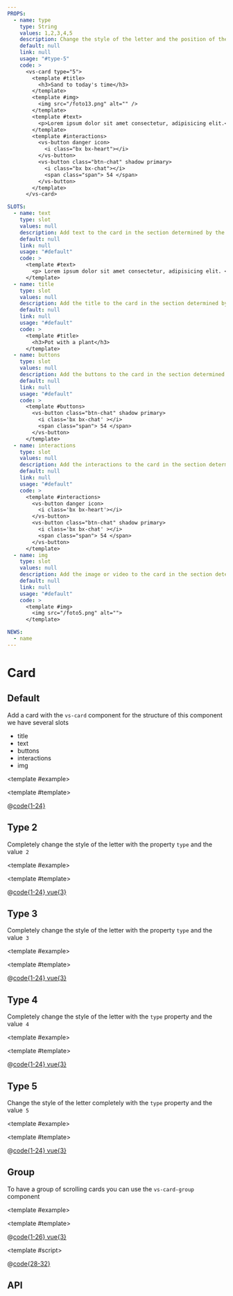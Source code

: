 ```yaml
---
PROPS:
  - name: type
    type: String
    values: 1,2,3,4,5
    description: Change the style of the letter and the position of the internals.
    default: null
    link: null
    usage: "#type-5"
    code: >
      <vs-card type="5">
        <template #title>
          <h3>Sand to today's time</h3>
        </template>
        <template #img>
          <img src="/foto13.png" alt="" />
        </template>
        <template #text>
          <p>Lorem ipsum dolor sit amet consectetur, adipisicing elit.</p>
        </template>
        <template #interactions>
          <vs-button danger icon>
            <i class="bx bx-heart"></i>
          </vs-button>
          <vs-button class="btn-chat" shadow primary>
            <i class="bx bx-chat"></i>
            <span class="span"> 54 </span>
          </vs-button>
        </template>
      </vs-card>

SLOTS:
  - name: text
    type: slot
    values: null
    description: Add text to the card in the section determined by the card type.
    default: null
    link: null
    usage: "#default"
    code: >
      <template #text>
        <p> Lorem ipsum dolor sit amet consectetur, adipisicing elit. </p>
      </template>
  - name: title
    type: slot
    values: null
    description: Add the title to the card in the section determined by the type of card.
    default: null
    link: null
    usage: "#default"
    code: >
      <template #title>
        <h3>Pot with a plant</h3>
      </template>
  - name: buttons
    type: slot
    values: null
    description: Add the buttons to the card in the section determined by the type of card.
    default: null
    link: null
    usage: "#default"
    code: >
      <template #buttons>
        <vs-button class="btn-chat" shadow primary>
          <i class='bx bx-chat' ></i>
          <span class="span"> 54 </span>
        </vs-button>
      </template>
  - name: interactions
    type: slot
    values: null
    description: Add the interactions to the card in the section determined by the card type.
    default: null
    link: null
    usage: "#default"
    code: >
      <template #interactions>
        <vs-button danger icon>
          <i class='bx bx-heart'></i>
        </vs-button>
        <vs-button class="btn-chat" shadow primary>
          <i class='bx bx-chat' ></i>
          <span class="span"> 54 </span>
        </vs-button>
      </template>
  - name: img
    type: slot
    values: null
    description: Add the image or video to the card in the section determined by the type of card.
    default: null
    link: null
    usage: "#default"
    code: >
      <template #img>
        <img src="/foto5.png" alt="">
      </template>

NEWS:
  - name
---
```


# Card

<card>

<docs-warn />

## Default

Add a card with the `vs-card` component for the structure of this component we have several slots

- title
- text
- buttons
- interactions
- img

<template #example>
  <card-default />
</template>

<template #template>

@[code{1-24}](../.vuepress/components/card/default.vue)

</template>

</card>

<card>

## Type 2

Completely change the style of the letter with the property `type` and the value` 2`

<template #example>
  <card-type2 />
</template>

<template #template>

@[code{1-24} vue{3}](../.vuepress/components/card/type2.vue)

</template>

</card>

<card>

## Type 3

Completely change the style of the letter with the property `type` and the value` 3`

<template #example>
  <card-type3 />
</template>

<template #template>

@[code{1-24} vue{3}](../.vuepress/components/card/type3.vue)

</template>

</card>

<card>

## Type 4

Completely change the style of the letter with the `type` property and the value` 4`

<template #example>
  <card-type4 />
</template>

<template #template>

@[code{1-24} vue{3}](../.vuepress/components/card/type4.vue)

</template>

</card>

<card>

## Type 5

Change the style of the letter completely with the `type` property and the value` 5`

<template #example>
  <card-type5 />
</template>

<template #template>

@[code{1-24} vue{3}](../.vuepress/components/card/type5.vue)

</template>

</card>

<card>

## Group

To have a group of scrolling cards you can use the `vs-card-group` component

<template #example>
  <card-group />
</template>

<template #template>

@[code{1-26} vue{3}](../.vuepress/components/card/group.vue)

</template>

<template #script>

@[code{28-32}](../.vuepress/components/card/group.vue)

</template>

</card>

<card>

## API

</card>
